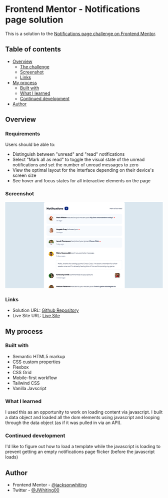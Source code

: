 # Frontend Mentor - Notifications page solution

This is a solution to the [Notifications page challenge on Frontend Mentor](https://www.frontendmentor.io/challenges/notifications-page-DqK5QAmKbC).

## Table of contents

-  [Overview](#overview)
   -  [The challenge](#the-challenge)
   -  [Screenshot](#screenshot)
   -  [Links](#links)
-  [My process](#my-process)
   -  [Built with](#built-with)
   -  [What I learned](#what-i-learned)
   -  [Continued development](#continued-development)
-  [Author](#author)

## Overview

### Requirements

Users should be able to:

-  Distinguish between "unread" and "read" notifications
-  Select "Mark all as read" to toggle the visual state of the unread notifications and set the number of unread messages to zero
-  View the optimal layout for the interface depending on their device's screen size
-  See hover and focus states for all interactive elements on the page

### Screenshot

![](./src/assets/images/notifications-page-screenshot.png)

### Links

-  Solution URL: [Github Repository](https://github.com/jacksonwhiting/notifications-page)
-  Live Site URL: [Live Site](https://jw-notifications-page.netlify.app/)

## My process

### Built with

-  Semantic HTML5 markup
-  CSS custom properties
-  Flexbox
-  CSS Grid
-  Mobile-first workflow
-  Tailwind CSS
-  Vanilla Javscript

### What I learned

I used this as an opportunity to work on loading content via javascript. I built a data object and loaded all the dom elements using javascript and looping through the data object (as if it was pulled in via an API).

### Continued development

I'd like to figure out how to load a template while the javascript is loading to prevent getting an empty notifications page flicker (before the javascript loads)

## Author

-  Frontend Mentor - [@jacksonwhiting](https://www.frontendmentor.io/profile/jacksonwhiting)
-  Twitter - [@JWhiting00](https://www.twitter.com/JWhiting0)

